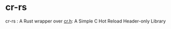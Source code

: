# cr-rs
cr-rs : A Rust wrapper over [cr.h](https://github.com/fungos/cr): A Simple C Hot Reload Header-only Library

